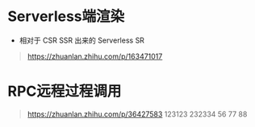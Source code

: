 # Serverless端渲染
- 相对于 CSR SSR 出来的 Serverless SR
> https://zhuanlan.zhihu.com/p/163471017

# RPC远程过程调用
> https://zhuanlan.zhihu.com/p/36427583
123123
232334
56
77
88
